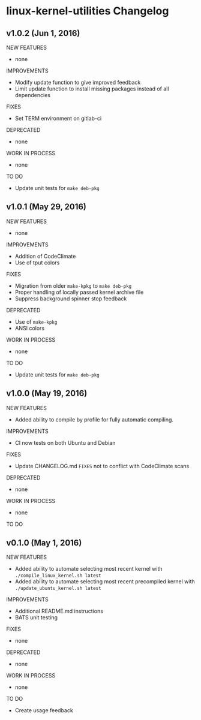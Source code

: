 # linux-kernel-utilities Changelog

## v1.0.2 (Jun 1, 2016)
NEW FEATURES
- none

IMPROVEMENTS
- Modify update function to give improved feedback
- Limit update function to install missing packages instead of all dependencies

FIXES
- Set TERM environment on gitlab-ci

DEPRECATED
- none

WORK IN PROCESS
- none

TO DO
- Update unit tests for `make deb-pkg`

## v1.0.1 (May 29, 2016)
NEW FEATURES
- none

IMPROVEMENTS
- Addition of CodeClimate
- Use of tput colors

FIXES
- Migration from older `make-kpkg` to `make deb-pkg`
- Proper handling of locally passed kernel archive file
- Suppress background spinner stop feedback

DEPRECATED
- Use of `make-kpkg`
- ANSI colors

WORK IN PROCESS
- none

TO DO
- Update unit tests for `make deb-pkg`

## v1.0.0 (May 19, 2016)
NEW FEATURES
- Added ability to compile by profile for fully automatic compiling.

IMPROVEMENTS
- CI now tests on both Ubuntu and Debian

FIXES
- Update CHANGELOG.md `FIXES` not to conflict with CodeClimate scans

DEPRECATED
- none

WORK IN PROCESS
- none

TO DO

## v0.1.0 (May 1, 2016)
NEW FEATURES
- Added ability to automate selecting most recent kernel with `./compile_linux_kernel.sh latest`
- Added ability to automate selecting most recent precompiled kernel with `./update_ubuntu_kernel.sh latest`

IMPROVEMENTS
- Additional README.md instructions
- BATS unit testing

FIXES
- none

DEPRECATED
- none

WORK IN PROCESS
- none

TO DO
- Create usage feedback
